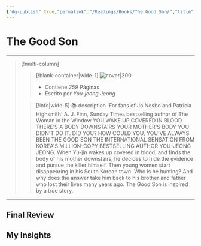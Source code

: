 ```yaml
---
{"dg-publish":true,"permalink":"/Readings/Books/The Good Son/","title":"The Good Son","tags":["NoteType/Book"],"created":"2023-09-28T16:44:53.267-05:00","updated":"2023-10-01T23:22:16.720-05:00"}
---
```



# The Good Son
- - -
> [!multi-column]
> 
> > [!blank-container|wide-1]
> >  ![cover|300](http://books.google.com/books/content?id=UMsjDwAAQBAJ&printsec=frontcover&img=1&zoom=1&edge=curl&source=gbs_api)
> >- Contiene *259* Páginas
> >- Escrito por *You-jeong Jeong*
> 
> > [!info|wide-5] 📚 description
> > 'For fans of Jo Nesbo and Patricia Highsmith' A. J. Finn, Sunday Times bestselling author of The Woman in the Window YOU WAKE UP COVERED IN BLOOD THERE'S A BODY DOWNSTAIRS YOUR MOTHER'S BODY YOU DIDN'T DO IT. DID YOU? HOW COULD YOU, YOU'VE ALWAYS BEEN THE GOOD SON THE INTERNATIONAL SENSATION FROM KOREA'S MILLION-COPY BESTSELLING AUTHOR YOU-JEONG JEONG. When Yu-jin wakes up covered in blood, and finds the body of his mother downstairs, he decides to hide the evidence and pursue the killer himself. Then young women start disappearing in his South Korean town. Who is he hunting? And why does the answer take him back to his brother and father who lost their lives many years ago. The Good Son is inspired by a true story.
> 

- - -

## Final Review

## My Insights